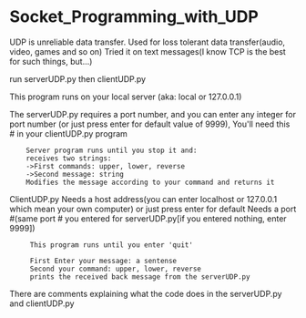 # Socket_Programming_with_UDP

UDP is unreliable data transfer. Used for loss tolerant data transfer(audio, video, games and so on)
Tried it on text messages(I know TCP is the best for such things, but...)

run serverUDP.py then clientUDP.py

This program runs on your local server (aka: local or 127.0.0.1)

The serverUDP.py requires a port number, and you can enter any integer for port number (or just press enter for default value of 9999), You'll need this # in your clientUDP.py program
        
        Server program runs until you stop it and:
        receives two strings:
        ->First commands: upper, lower, reverse
        ->Second message: string
        Modifies the message according to your command and returns it
        
  
  
ClientUDP.py
         Needs a host address(you can enter localhost or 127.0.0.1 which mean your own computer) or just press enter for default
         Needs a port #(same port # you entered for serverUDP.py[if you entered nothing, enter 9999])
         
         This program runs until you enter 'quit'
         
         First Enter your message: a sentense
         Second your command: upper, lower, reverse
         prints the received back message from the serverUDP.py
         
         
There are comments explaining what the code does in the serverUDP.py and clientUDP.py 
         
         
     
      
